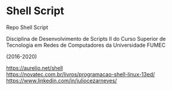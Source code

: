 # Shell Script
Repo Shell Script

Disciplina de Desenvolvimento de Scripts II do Curso Superior de Tecnologia em Redes de Computadores da Universidade FUMEC

(2016-2020)

https://aurelio.net/shell
<br>https://novatec.com.br/livros/programacao-shell-linux-13ed/
<br>https://www.linkedin.com/in/juliocezarneves/
